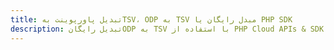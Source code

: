 ---title: تبدیل پاورپوینت بهTSV، ODP به TSV مبدل رایگان یا PHP SDKdescription: تبدیل رایگانODP به TSV با استفاده از PHP Cloud APIs & SDK. همچنین اسناد Microsoft PowerPoint را در Cloud ایجاد، ویرایش و رندر کنید.---